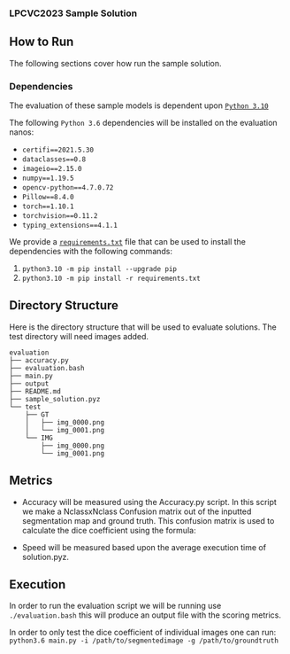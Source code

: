 ### LPCVC2023 Sample Solution

## How to Run

The following sections cover how run the sample solution.

### Dependencies

The evaluation of these sample models is dependent upon
[`Python 3.10`](https://www.python.org/downloads/release/python-3109/)

The following `Python 3.6` dependencies will be installed on the evaluation nanos:

- `certifi==2021.5.30`
- `dataclasses==0.8`
- `imageio==2.15.0`
- `numpy==1.19.5`
- `opencv-python==4.7.0.72`
- `Pillow==8.4.0`
- `torch==1.10.1`
- `torchvision==0.11.2`
- `typing_extensions==4.1.1`

We provide a [`requirements.txt`](requirements.txt) file that can be used to
install the dependencies with the following commands:

1. `python3.10 -m pip install --upgrade pip`
1. `python3.10 -m pip install -r requirements.txt`

## Directory Structure

Here is the directory structure that will be used to evaluate solutions. The test directory will need images added.
```
evaluation
├── accuracy.py
├── evaluation.bash
├── main.py
├── output
├── README.md
├── sample_solution.pyz
└── test
    ├── GT
    │   ├── img_0000.png
    │   └── img_0001.png
    └── IMG
        ├── img_0000.png
        └── img_0001.png
```
## Metrics
- Accuracy will be measured using the Accuracy.py script. In this script we make a NclassxNclass Confusion matrix out of the inputted segmentation map and ground truth. This confusion matrix is used to calculate the dice coefficient using the formula:

- Speed will be measured based upon the average execution time of solution.pyz.

## Execution
In order to run the evaluation script we will be running use `./evaluation.bash` this will produce an output file with the scoring metrics.

In order to only test the dice coefficient of individual images one can run:
`python3.6 main.py -i /path/to/segmentedimage -g /path/to/groundtruth`